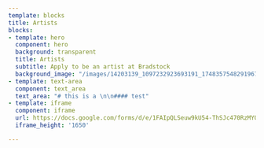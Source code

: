 ```yaml
---
template: blocks
title: Artists
blocks:
- template: hero
  component: hero
  background: transparent
  title: Artists
  subtitle: Apply to be an artist at Bradstock
  background_image: "/images/14203139_1097232923693191_1748357548291967710_n.jpg"
- template: text-area
  component: text_area
  text_area: "# this is a \n\n#### test"
- template: iframe
  component: iframe
  url: https://docs.google.com/forms/d/e/1FAIpQLSeuw9kU54-ThSJc470RzMYOGAaeYk1Tgzh-XXm4X1Ppeoy_mw/viewform?embedded=true
  iframe_height: '1650'

---
```

